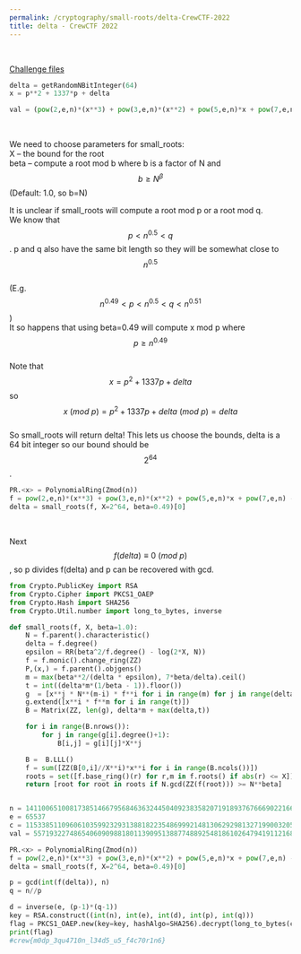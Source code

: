 ```yaml
---
permalink: /cryptography/small-roots/delta-CrewCTF-2022
title: delta - CrewCTF 2022
---
```


<br>

[Challenge files](https://github.com/Connor-McCartney/CTF_Files/tree/main/2022/CrewCTF/delta)

```python
delta = getRandomNBitInteger(64)
x = p**2 + 1337*p + delta

val = (pow(2,e,n)*(x**3) + pow(3,e,n)*(x**2) + pow(5,e,n)*x + pow(7,e,n)) % n
```

<br> 

We need to choose parameters for small_roots: <br>
X – the bound for the root <br>
beta – compute a root mod b where b is a factor of N and $$b \geq N^β$$ (Default: 1.0, so b=N) <br>

It is unclear if small_roots will compute a root mod p or a root mod q. <br>
We know that $$p < n^{0.5} < q$$.
p and q also have the same bit length so they will be somewhat close to $$n^{0.5}$$ <br>
(E.g. $$n^{0.49} < p < n^{0.5} < q < n^{0.51}$$) <br>
It so happens that using beta=0.49 will compute x mod p where $$p \geq n^{0.49}$$ <br>
Note that $$x = p^2 + 1337p + delta$$ so $$x \ (mod \ p) = p^2 + 1337p + delta \ (mod \ p) = delta$$ <br>
So small_roots will return delta! This lets us choose the bounds, delta is a 64 bit integer so our bound should be $$2^{64}$$.

```python
PR.<x> = PolynomialRing(Zmod(n))
f = pow(2,e,n)*(x**3) + pow(3,e,n)*(x**2) + pow(5,e,n)*x + pow(7,e,n) - val
delta = small_roots(f, X=2^64, beta=0.49)[0]
```

<br>

Next $$f(delta) \equiv 0 \ (mod \ p)$$, so p divides f(delta) and p can be recovered with gcd.

```python
from Crypto.PublicKey import RSA
from Crypto.Cipher import PKCS1_OAEP
from Crypto.Hash import SHA256
from Crypto.Util.number import long_to_bytes, inverse

def small_roots(f, X, beta=1.0):
    N = f.parent().characteristic()
    delta = f.degree()
    epsilon = RR(beta^2/f.degree() - log(2*X, N))
    f = f.monic().change_ring(ZZ)
    P,(x,) = f.parent().objgens()
    m = max(beta**2/(delta * epsilon), 7*beta/delta).ceil()
    t = int((delta*m*(1/beta - 1)).floor())
    g  = [x**j * N**(m-i) * f**i for i in range(m) for j in range(delta)]
    g.extend([x**i * f**m for i in range(t)]) 
    B = Matrix(ZZ, len(g), delta*m + max(delta,t))

    for i in range(B.nrows()):
        for j in range(g[i].degree()+1):
            B[i,j] = g[i][j]*X**j

    B =  B.LLL()
    f = sum([ZZ(B[0,i]//X**i)*x**i for i in range(B.ncols())])
    roots = set([f.base_ring()(r) for r,m in f.roots() if abs(r) <= X])
    return [root for root in roots if N.gcd(ZZ(f(root))) >= N**beta]


n = 141100651008173851466795684636324450409238358207191893767666902216680426313633075955718286598033724188672134934209410772467615432454991738608692590241240654619365943145665145916032591750673763981269787196318669195238077058469850912415480579793270889088523790675069338510272116812307715222344411968301691946663
e = 65537
c = 115338511096061035992329313881822354869992148130629298132719900320552359391836743522134946102137278033487970965960461840661238010620813848214266530927446505441293867364660302604331637965426760460831021145457230401267539479461666597608930411947331682395413228540621732951917884251567852835625413715394414182100
val = 55719322748654060909881801139095138877488925481861026479419112168355471570782990525463281061887475459280827193232049926790759656662867804019857629447612576114575389970078881483945542193937293462467848252776917878957280026606366201486237691429546733291217905881521367369936019292373732925986239707922361248585

PR.<x> = PolynomialRing(Zmod(n))
f = pow(2,e,n)*(x**3) + pow(3,e,n)*(x**2) + pow(5,e,n)*x + pow(7,e,n) - val
delta = small_roots(f, X=2^64, beta=0.49)[0]

p = gcd(int(f(delta)), n)
q = n//p

d = inverse(e, (p-1)*(q-1))
key = RSA.construct((int(n), int(e), int(d), int(p), int(q)))
flag = PKCS1_OAEP.new(key=key, hashAlgo=SHA256).decrypt(long_to_bytes(c))
print(flag)
#crew{m0dp_3qu4710n_l34d5_u5_f4c70r1n6}
```
